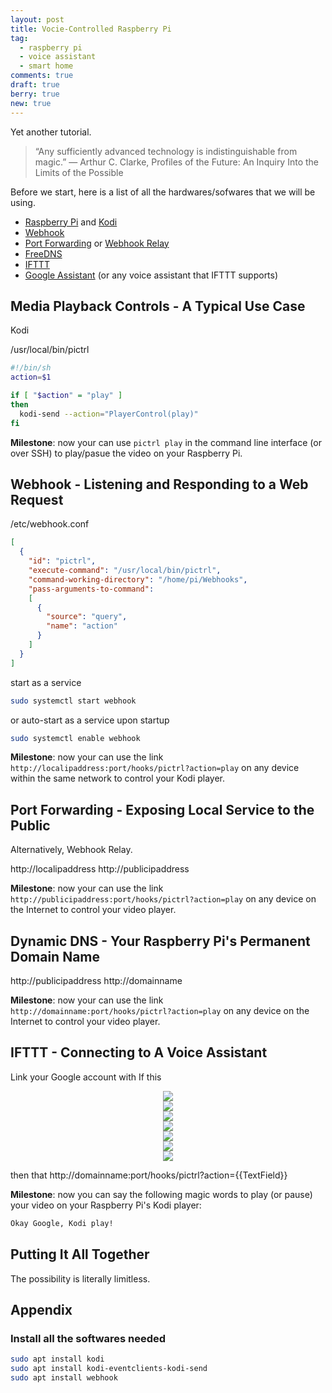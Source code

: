 ```yaml
---
layout: post
title: Vocie-Controlled Raspberry Pi
tag:
  - raspberry pi
  - voice assistant
  - smart home
comments: true
draft: true
berry: true
new: true
---
```


Yet another tutorial.

> “Any sufficiently advanced technology is indistinguishable from magic.”
> ― Arthur C. Clarke, Profiles of the Future: An Inquiry Into the Limits of the Possible

Before we start, here is a list of all the hardwares/sofwares that we will be using.
* [Raspberry Pi](https://www.raspberrypi.org/) and [Kodi](https://kodi.tv/)
* [Webhook](https://github.com/adnanh/webhook)
* [Port Forwarding](https://en.wikipedia.org/wiki/Port_forwarding) or [Webhook Relay](https://webhookrelay.com/)
* [FreeDNS](https://freedns.afraid.org/dynamic/)
* [IFTTT](https://ifttt.com/)
* [Google Assistant](https://assistant.google.com/) (or any voice assistant that IFTTT supports)

## Media Playback Controls  - A Typical Use Case
Kodi 

/usr/local/bin/pictrl
```sh
#!/bin/sh
action=$1

if [ "$action" = "play" ]
then
  kodi-send --action="PlayerControl(play)"
fi
```

**Milestone**: now your can use ```pictrl play``` in the command line interface (or over SSH) to play/pasue the video on your Raspberry Pi.

## Webhook - Listening and Responding to a Web Request



/etc/webhook.conf
```json
[
  {
    "id": "pictrl",
    "execute-command": "/usr/local/bin/pictrl",
    "command-working-directory": "/home/pi/Webhooks",
    "pass-arguments-to-command":
    [
      {
        "source": "query",
        "name": "action"
      }
    ]
  }
]
````

start as a service
```bash
sudo systemctl start webhook
```

or auto-start as a service upon startup
```bash
sudo systemctl enable webhook
```

**Milestone**: now your can use the link ```http://localipaddress:port/hooks/pictrl?action=play``` on any device within the same network to control your Kodi player.

## Port Forwarding - Exposing Local Service to the Public

Alternatively, Webhook Relay.

http://localipaddress
http://publicipaddress

**Milestone**: now your can use the link ```http://publicipaddress:port/hooks/pictrl?action=play``` on any device on the Internet to control your video player.

## Dynamic DNS - Your Raspberry Pi's Permanent Domain Name

http://publicipaddress
http://domainname

**Milestone**: now your can use the link ```http://domainname:port/hooks/pictrl?action=play``` on any device on the Internet to control your video player.

## IFTTT - Connecting to A Voice Assistant

Link your Google account with
If this

<div align="center">
  <img src="https://shawenyao.github.io/R/Photos/IFTTT/1.jpg" />
</div>

<div align="center">
  <img src="https://shawenyao.github.io/Photos/IFTTT/2.jpg" />
</div>

<div align="center">
  <img src="https://shawenyao.github.io/Photos/IFTTT/3.jpg" />
</div>

<div align="center">
  <img src="https://shawenyao.github.io/Photos/IFTTT/4.jpg" />
</div>

<div align="center">
  <img src="https://shawenyao.github.io/Photos/IFTTT/5.jpg" />
</div>

<div align="center">
  <img src="https://shawenyao.github.io/Photos/IFTTT/6.jpg" />
</div>

<div align="center">
  <img src="https://shawenyao.github.io/Photos/IFTTT/7.jpg" />
</div>


then that
http://domainname:port/hooks/pictrl?action={{TextField}}

**Milestone**: now you can say the following magic words to play (or pause) your video on your Raspberry Pi's Kodi player:

```bash
Okay Google, Kodi play!
```

## Putting It All Together

The possibility is literally limitless.

## Appendix
### Install all the softwares needed
```bash
sudo apt install kodi
sudo apt install kodi-eventclients-kodi-send
sudo apt install webhook
```
